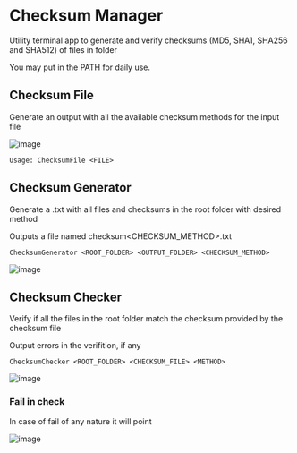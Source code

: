 # Checksum Manager

Utility terminal app to generate and verify checksums (MD5, SHA1, SHA256 and SHA512) of files in folder

You may put in the PATH for daily use.

## Checksum File

Generate an output with all the available checksum methods for the input file

![image](https://github.com/user-attachments/assets/5c2c8392-63be-45d8-914d-2bd46f1c99c6)

```
Usage: ChecksumFile <FILE>
```

## Checksum Generator

Generate a .txt with all files and checksums in the root folder with desired method

Outputs a file named checksum<CHECKSUM_METHOD>.txt

```
ChecksumGenerator <ROOT_FOLDER> <OUTPUT_FOLDER> <CHECKSUM_METHOD>
```
![image](https://github.com/user-attachments/assets/9daed7ba-9a23-4f2f-938a-bfca6e513e01)

## Checksum Checker

Verify if all the files in the root folder match the checksum provided by the checksum file

Output errors in the verifition, if any

```
ChecksumChecker <ROOT_FOLDER> <CHECKSUM_FILE> <METHOD>
```

![image](https://github.com/user-attachments/assets/f642e404-31d7-40d7-963c-c9a9c5d6a63d)

### Fail in check

In case of fail of any nature it will point

![image](https://github.com/user-attachments/assets/ff04207b-9442-4fb5-b7d0-245a06f0046e)
